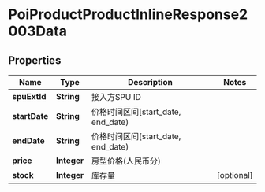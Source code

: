 # PoiProductProductInlineResponse2003Data

## Properties
Name | Type | Description | Notes
------------ | ------------- | ------------- | -------------
**spuExtId** | **String** | 接入方SPU ID | 
**startDate** | **String** | 价格时间区间[start_date, end_date) | 
**endDate** | **String** | 价格时间区间[start_date, end_date) | 
**price** | **Integer** | 房型价格(人民币分) | 
**stock** | **Integer** | 库存量 |  [optional]
